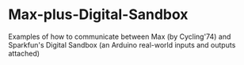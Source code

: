 # Max-plus-Digital-Sandbox
Examples of how to communicate between Max (by Cycling'74) and Sparkfun's Digital Sandbox (an Arduino real-world inputs and outputs attached)
